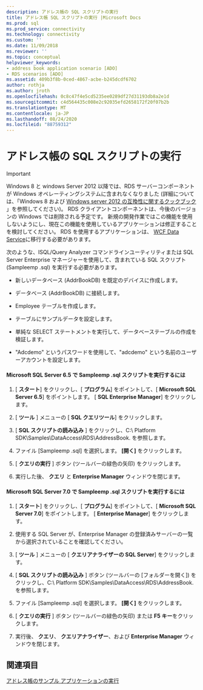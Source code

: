 ```yaml
---
description: アドレス帳の SQL スクリプトの実行
title: アドレス帳 SQL スクリプトの実行 |Microsoft Docs
ms.prod: sql
ms.prod_service: connectivity
ms.technology: connectivity
ms.custom: ''
ms.date: 11/09/2018
ms.reviewer: ''
ms.topic: conceptual
helpviewer_keywords:
- address book application scenario [ADO]
- RDS scenarios [ADO]
ms.assetid: 409b3f8b-0ced-4867-acbe-b245dcdf6702
author: rothja
ms.author: jroth
ms.openlocfilehash: 0c8c47f4e5cd5235ee0289df27d31193db8a2e1d
ms.sourcegitcommit: c4d564435c008e2c92035efd2658172f20f07b2b
ms.translationtype: MT
ms.contentlocale: ja-JP
ms.lasthandoff: 08/24/2020
ms.locfileid: "88759312"
---
```

# <a name="running-the-address-book-sql-script"></a>アドレス帳の SQL スクリプトの実行
> [!IMPORTANT]
>  Windows 8 と windows Server 2012 以降では、RDS サーバーコンポーネントが Windows オペレーティングシステムに含まれなくなりました (詳細については、「Windows 8 および [Windows server 2012 の互換性に関するクックブック](https://www.microsoft.com/download/details.aspx?id=27416) 」を参照してください)。 RDS クライアントコンポーネントは、今後のバージョンの Windows では削除される予定です。 新規の開発作業ではこの機能を使用しないようにし、現在この機能を使用しているアプリケーションは修正することを検討してください。 RDS を使用するアプリケーションは、 [WCF Data Service](https://go.microsoft.com/fwlink/?LinkId=199565)に移行する必要があります。  
  
 次のような、ISQL/Query Analyzer コマンドラインユーティリティまたは SQL Server Enterprise マネージャーを使用して、含まれている SQL スクリプト (Sampleemp .sql) を実行する必要があります。  
  
-   新しいデータベース (AddrBookDB) を既定のデバイスに作成します。  
  
-   データベース (AddrBookDB) に接続します。  
  
-   Employee テーブルを作成します。  
  
-   テーブルにサンプルデータを設定します。  
  
-   単純な SELECT ステートメントを実行して、データベーステーブルの作成を検証します。  
  
-   "Adcdemo" というパスワードを使用して、"adcdemo" という名前のユーザーアカウントを設定します。  
  
#### <a name="to-run-the-sampleempsql-script-in-microsoft-sql-server-65"></a>Microsoft SQL Server 6.5 で Sampleemp .sql スクリプトを実行するには  
  
1.  [ **スタート**] をクリックし、[ **プログラム**] をポイントして、[ **Microsoft SQL Server 6.5**] をポイントします。 [ **SQL Enterprise Manager**] をクリックします。  
  
2.  [ **ツール** ] メニューの [ **SQL クエリツール**] をクリックします。  
  
3.  [ **SQL スクリプトの読み込み** ] をクリックし、C:\ Platform SDK\Samples\DataAccess\RDS\AddressBook. を参照します。  
  
4.  ファイル [Sampleemp .sql] を選択します。 **[開く]** をクリックします。  
  
5.  [ **クエリの実行** ] ボタン (ツールバーの緑色の矢印) をクリックします。  
  
6.  実行した後、 **クエリ** と **Enterprise Manager** ウィンドウを閉じます。  
  
#### <a name="to-run-the-sampleempsql-script-in-microsoft-sql-server-70"></a>Microsoft SQL Server 7.0 で Sampleemp .sql スクリプトを実行するには  
  
1.  [ **スタート**] をクリックし、[ **プログラム**] をポイントして、[ **Microsoft SQL Server 7.0**] をポイントします。 [ **Enterprise Manager**] をクリックします。  
  
2.  使用する SQL Server が、Enterprise Manager の登録済みサーバーの一覧から選択されていることを確認してください。  
  
3.  [ **ツール** ] メニューの [ **クエリアナライザーの SQL Server**] をクリックします。  
  
4.  [ **SQL スクリプトの読み込み** ] ボタン (ツールバーの [フォルダーを開く]) をクリックし、C:\ Platform SDK\Samples\DataAccess\RDS\AddressBook. を参照します。  
  
5.  ファイル [Sampleemp .sql] を選択します。 **[開く]** をクリックします。  
  
6.  [ **クエリの実行** ] ボタン (ツールバーの緑色の矢印) または **F5 キー**をクリックします。  
  
7.  実行後、 **クエリ**、 **クエリアナライザー**、および **Enterprise Manager** ウィンドウを閉じます。  
  
## <a name="see-also"></a>関連項目  
 [アドレス帳のサンプル アプリケーションの実行](./running-the-address-book-sample-application.md)